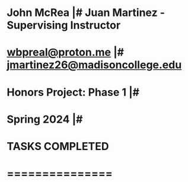 # John McRea              |# Juan Martinez -Supervising Instructor
# wbpreal@proton.me       |# jmartinez26@madisoncollege.edu
# Honors Project: Phase 1 |# 
# Spring 2024             |#
#
# TASKS COMPLETED
# ===============
# 
#

